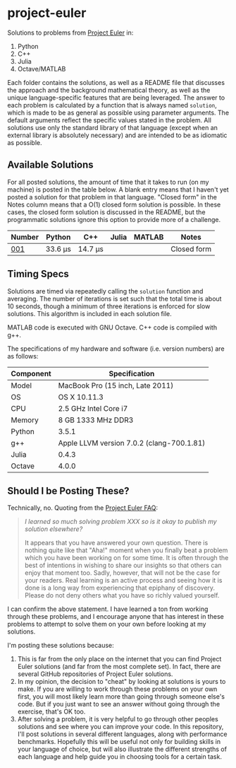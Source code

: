 # project-euler
Solutions to problems from [Project Euler](https://projecteuler.net/) in:
1. Python
2. C++
3. Julia
4. Octave/MATLAB

Each folder contains the solutions, as well as a README file that discusses the approach and the background mathematical theory, as well as the unique language-specific features that are being leveraged. The answer to each problem is calculated by a function that is always named `solution`, which is made to be as general as possible using parameter arguments. The default arguments reflect the specific values stated in the problem. All solutions use only the standard library of that language (except when an external library is absolutely necessary) and are intended to be as idiomatic as possible.

## Available Solutions

For all posted solutions, the amount of time that it takes to run (on my machine) is posted in the table below. A blank entry means that I haven't yet posted a solution for that problem in that language. "Closed form" in the Notes column means that a O(1) closed form solution is possible. In these cases, the closed form solution is discussed in the README, but the programmatic solutions ignore this option to provide more of a challenge.

|Number|Python|C++|Julia|MATLAB|Notes|
|---|---|---|---|---|---|
|[001](https://github.com/thomasbkahn/project-euler/tree/master/001)|33.6 µs|14.7 µs|||Closed form|

## Timing Specs

Solutions are timed via repeatedly calling the `solution` function and averaging. The number of iterations is set such that the total time is about 10 seconds, though a minimum of three iterations is enforced for slow solutions. This algorithm is included in each solution file.

MATLAB code is executed with GNU Octave. C++ code is compiled with g++.

The specifications of my hardware and software (i.e. version numbers) are as follows:

|Component|Specification|
|---|---|
|Model|MacBook Pro (15 inch, Late 2011)|
|OS|OS X 10.11.3|
|CPU|2.5 GHz Intel Core i7|
|Memory|8 GB 1333 MHz DDR3|
|Python|3.5.1|
|g++|Apple LLVM version 7.0.2 (clang-700.1.81)|
|Julia|0.4.3|
|Octave|4.0.0|



## Should I be Posting These?
Technically, no. Quoting from the [Project Euler FAQ](https://projecteuler.net/):

> *I learned so much solving problem XXX so is it okay to publish my solution elsewhere?*
>
> It appears that you have answered your own question. There is nothing quite like that "Aha!" moment when you finally beat a problem which you have been working on for some time. It is often through the best of intentions in wishing to share our insights so that others can enjoy that moment too. Sadly, however, that will not be the case for your readers. Real learning is an active process and seeing how it is done is a long way from experiencing that epiphany of discovery. Please do not deny others what you have so richly valued yourself.

I can confirm the above statement. I have learned a ton from working through these problems, and I encourage anyone that has interest in these problems to attempt to solve them on your own before looking at my solutions.

I'm posting these solutions because:
1. This is far from the only place on the internet that you can find Project Euler solutions (and far from the most complete set). In fact, there are several GitHub repositories of Project Euler solutions.
2. In my opinion, the decision to "cheat" by looking at solutions is yours to make. If you are willing to work through these problems on your own first, you will most likely learn more than going through someone else's code. But if you just want to see an answer without going through the exercise, that's OK too.
3. After solving a problem, it is very helpful to go through other peoples solutions and see where you can improve your code. In this repository, I'll post solutions in several different languages, along with performance benchmarks. Hopefully this will be useful not only for building skills in your language of choice, but will also illustrate the different strengths of each language and help guide you in choosing tools for a certain task.
